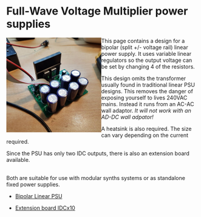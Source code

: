 # Full-Wave Voltage Multiplier power supplies

<img src="AdjustablePSU/doc/AdjustablePSU_Assembled.jpg" align="left" height="250" width="250" >


This page contains a design for a bipolar (split +/- voltage rail) linear power supply. It uses variable linear regulators so the output voltage can be set by changing 4 of the resistors.

This design omits the transformer usually found in traditional linear PSU designs. This removes the danger of exposing yourself to lives 240VAC mains. Instead it runs from an AC-AC wall adaptor. *It will not work with an AD-DC wall adpator!*

A heatsink is also required. The size can vary depending on the current required.

Since the PSU has only two IDC outputs, there is also an extension board available.

<BR>
Both are suitable for use with modular synths systems or as standalone fixed power supplies.



- [Bipolar Linear PSU](Var2IDC.md)

- [Extension board IDCx10](Ext10IDC.md)

